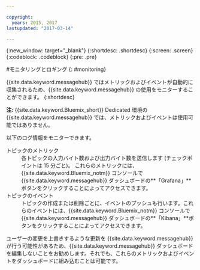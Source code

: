```yaml
---

copyright:
  years: 2015, 2017
lastupdated: "2017-03-14"

---
```


{:new_window: target="_blank"}
{:shortdesc: .shortdesc}
{:screen: .screen}
{:codeblock: .codeblock}
{:pre: .pre}


#モニタリングとロギング
{: #monitoring}


{{site.data.keyword.messagehub}} ではメトリックおよびイベントが自動的に収集されるため、{{site.data.keyword.messagehub}} の使用をモニターすることができます。
{:shortdesc}

**注:** {{site.data.keyword.Bluemix_short}} Dedicated 環境の {{site.data.keyword.messagehub}} では、メトリックおよびイベントは使用可能ではありません。

以下のログ情報をモニターできます。

<dl>
<dt>トピックのメトリック</dt>
<dd>各トピックの入力バイト数および出力バイト数を送信します (チェックポイントは 15 分ごと)。
これらのメトリックには、{{site.data.keyword.Bluemix_notm}} コンソールで {{site.data.keyword.messagehub}} ダッシュボードの**「Grafana」**ボタンをクリックすることによってアクセスできます。
</dd>
<dt>トピックのイベント</dt>
<dd>トピックの作成または削除ごとに、イベントのプッシュも行います。これらのイベントには、{{site.data.keyword.Bluemix_notm}} コンソールで {{site.data.keyword.messagehub}} ダッシュボードの**「Kibana」**ボタンをクリックすることによってアクセスできます。</dd>
</dl>


ユーザーの変更を上書きするような更新を {{site.data.keyword.messagehub}} が行う可能性があるため、{{site.data.keyword.messagehub}} ダッシュボードを編集しないことをお勧めします。それでも、これらのメトリックおよびイベントをダッシュボードに組み込むことは可能です。

